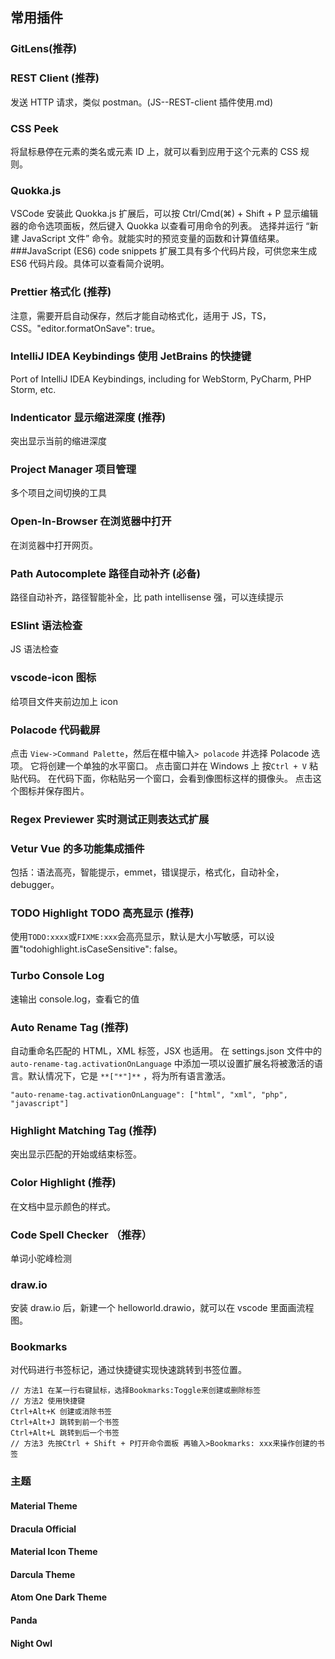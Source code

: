 ## 常用插件

### GitLens(推荐)

### REST Client (推荐)

发送 HTTP 请求，类似 postman。(JS--REST-client 插件使用.md)

### CSS Peek

将鼠标悬停在元素的类名或元素 ID 上，就可以看到应用于这个元素的 CSS 规则。

### Quokka.js

VSCode 安装此 Quokka.js 扩展后，可以按 Ctrl/Cmd(⌘) + Shift + P 显示编辑器的命令选项面板，然后键入 Quokka 以查看可用命令的列表。 选择并运行 “新建 JavaScript 文件” 命令。就能实时的预览变量的函数和计算值结果。
###JavaScript (ES6) code snippets
扩展工具有多个代码片段，可供您来生成 ES6 代码片段。具体可以查看简介说明。

### Prettier 格式化 (推荐)

注意，需要开启自动保存，然后才能自动格式化，适用于 JS，TS，CSS。"editor.formatOnSave": true。

### IntelliJ IDEA Keybindings 使用 JetBrains 的快捷键

Port of IntelliJ IDEA Keybindings, including for WebStorm, PyCharm, PHP Storm, etc.

### Indenticator 显示缩进深度 (推荐)

突出显示当前的缩进深度

### Project Manager 项目管理

多个项目之间切换的工具

### Open-In-Browser 在浏览器中打开

在浏览器中打开网页。

### Path Autocomplete 路径自动补齐 (必备)

路径自动补齐，路径智能补全，比 path intellisense 强，可以连续提示

### ESlint 语法检查

JS 语法检查

### vscode-icon 图标

给项目文件夹前边加上 icon

### Polacode 代码截屏

点击 `View->Command Palette`，然后在框中输入`> polacode` 并选择 Polacode 选项。 它将创建一个单独的水平窗口。 点击窗口并在 Windows 上 按`Ctrl + V` 粘贴代码。 在代码下面，你粘贴另一个窗口，会看到像图标这样的摄像头。 点击这个图标并保存图片。

### Regex Previewer 实时测试正则表达式扩展

### Vetur Vue 的多功能集成插件

包括：语法高亮，智能提示，emmet，错误提示，格式化，自动补全，debugger。

### TODO Highlight TODO 高亮显示 (推荐)

使用`TODO:xxxx`或`FIXME:xxx`会高亮显示，默认是大小写敏感，可以设置"todohighlight.isCaseSensitive": false。

### Turbo Console Log

速输出 console.log，查看它的值

### Auto Rename Tag (推荐)

自动重命名匹配的 HTML，XML 标签，JSX 也适用。
在 settings.json 文件中的 `auto-rename-tag.activationOnLanguage` 中添加一项以设置扩展名将被激活的语言。默认情况下，它是 `**["*"]**` ，将为所有语言激活。

```
"auto-rename-tag.activationOnLanguage": ["html", "xml", "php", "javascript"]
```

### Highlight Matching Tag (推荐)

突出显示匹配的开始或结束标签。

### Color Highlight (推荐)

在文档中显示颜色的样式。

### Code Spell Checker （推荐）

单词小驼峰检测

### draw.io

安装 draw.io 后，新建一个 helloworld.drawio，就可以在 vscode 里面画流程图。

### Bookmarks

对代码进行书签标记，通过快捷键实现快速跳转到书签位置。

```
// 方法1 在某一行右键鼠标，选择Bookmarks:Toggle来创建或删除标签
// 方法2 使用快捷键
Ctrl+Alt+K 创建或消除书签
Ctrl+Alt+J 跳转到前一个书签
Ctrl+Alt+L 跳转到后一个书签
// 方法3 先按Ctrl + Shift + P打开命令面板 再输入>Bookmarks: xxx来操作创建的书签
```

### 主题

#### Material Theme

#### Dracula Official

#### Material Icon Theme

#### Darcula Theme

#### Atom One Dark Theme

#### Panda

#### Night Owl
